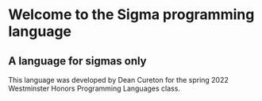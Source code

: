 # Welcome to the Sigma programming language

## A language for sigmas only

This language was developed by Dean Cureton for the spring 2022 Westminster Honors Programming Languages class.
